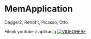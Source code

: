 # MemApplication

Dagger2, Retrofit, Picasso, Otto

Filmik youtube z aplikacją 
[![VIDEOHERE](https://img.youtube.com/vi/Z3cZHWpU3UQ/0.jpg)](https://www.youtube.com/watch?v=Z3cZHWpU3UQ)
